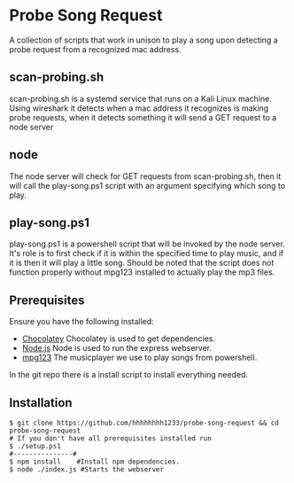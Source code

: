# Probe Song Request
A collection of scripts that work in unison to play a song upon detecting a probe request from a recognized mac address.

## scan-probing<span>.sh</span>
scan-probing<span>.sh</span> is a systemd service that runs on a Kali Linux machine. Using wireshark it detects when a mac address it recognizes is making probe requests, when it detects something it will send a GET request to a node server

## node
The node server will check for GET requests from scan-probing<span>.sh</span>, then it will call the play-song.ps1 script with an argument specifying which song to play.

## play-song.ps1
play-song.ps1 is a powershell script that will be invoked by the node server. It's role is to first check if it is within the specified time to play music, and if it is then it will play a little song. Should be noted that the script does not function properly without mpg123 installed to actually play the mp3 files.

## Prerequisites
Ensure you have the following installed:

* [Chocolatey](https://www.chocolatey.com/) Chocolatey is used to get dependencies.
* [Node.js](https://nodejs.org/en/) Node is used to run the express webserver.
* [mpg123](https://community.chocolatey.org/packages/mpg123/1.24.0) The musicplayer we use to play songs from powershell.

In the git repo there is a install script to install everything needed.

## Installation
```shell
$ git clone https://github.com/hhhhhhhh1233/probe-song-request && cd probe-song-request
# If you don't have all prerequisites installed run
$ ./setup.ps1
#---------------#
$ npm install    #Install npm dependencies.
$ node ./index.js #Starts the webserver
```
